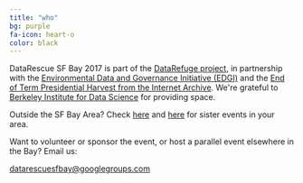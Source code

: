 ```yaml
---
title: "who"
bg: purple
fa-icon: heart-o
color: black  
---
```


DataRescue SF Bay 2017 is part of the [DataRefuge project](http://www.ppehlab.org/datarefuge), in partnership with the [Environmental Data and Governance Initiative (EDGI)](https://envirodatagov.org/) and the [End of Term Presidential Harvest from the Internet Archive](http://eotarchive.cdlib.org/). We're grateful to [Berkeley Institute for Data Science](https://bids.berkeley.edu/) for providing space.

Outside the SF Bay Area? Check [here](https://envirodatagov.org/events/) and [here](http://www.ppehlab.org/datarescue-events) for sister events in your area.

Want to volunteer or sponsor the event, or host a parallel event elsewhere in the Bay? Email us:

[datarescuesfbay@googlegroups.com](mailto:datarescuesfbay@googlegroups.com)
